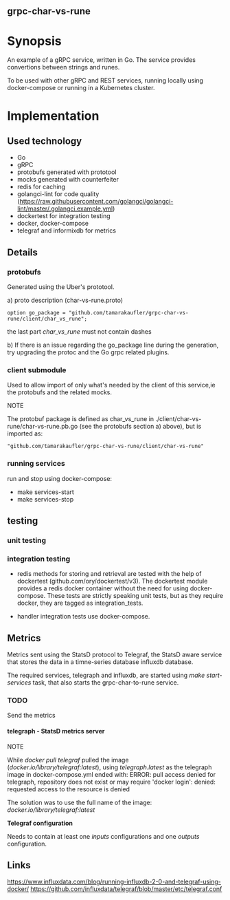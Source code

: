 ## grpc-char-vs-rune

# Synopsis

An example of a gRPC service, written in Go.
The service provides convertions between strings and runes.

To be used with other gRPC and REST services, running locally using docker-compose
or running in a Kubernetes cluster.

# Implementation

## Used technology

- Go
- gRPC
- protobufs generated with prototool
- mocks generated with counterfeiter
- redis for caching
- golangci-lint for code quality (https://raw.githubusercontent.com/golangci/golangci-lint/master/.golangci.example.yml)
- dockertest for integration testing
- docker, docker-compose
- telegraf and informixdb for metrics

## Details

### protobufs

Generated using the Uber's prototool.

a) proto description (char-vs-rune.proto)

    option go_package = "github.com/tamarakaufler/grpc-char-vs-rune/client/char_vs_rune";

the last part _char_vs_rune_ must not contain dashes

b) If there is an issue regarding the go_package line during the generation, try upgrading the protoc and the Go grpc related plugins.

### client submodule

Used to allow import of only what's needed by the client of this service,ie the protobufs and the related mocks.

NOTE

The protobuf package is defined as char_vs_rune in ./client/char-vs-rune/char-vs-rune.pb.go (see the protobufs section a) above),
but is imported as:

    "github.com/tamarakaufler/grpc-char-vs-rune/client/char-vs-rune"

### running services

run and stop using docker-compose:
  - make services-start
  - make services-stop

## testing

### unit testing

### integration testing

- redis methods for storing and retrieval are tested with the help of dockertest (github.com/ory/dockertest/v3). The dockertest module provides a redis docker container without the need for using docker-compose. These tests are strictly speaking unit tests, but as they require docker, they are tagged as integration_tests.

- handler integration tests use docker-compose.

###

## Metrics

Metrics sent using the StatsD protocol to Telegraf, the StatsD aware service that stores the data in a timne-series database influxdb database.

The required services, telegraph and influxdb, are started using _make start-services_ task, that also starts the grpc-char-to-rune service.

### TODO

Send the metrics

#### telegraph - StatsD metrics server

NOTE

While _docker pull telegraf_ pulled the image (_docker.io/library/telegraf:latest_), using _telegraph.latest_ as the telegraph image in docker-compose.yml ended with:
    ERROR: pull access denied for telegraph, repository does not exist or may require 'docker login': denied: requested access to the resource is denied

The solution was to use the full name of the image:
    _docker.io/library/telegraf:latest_

**Telegraf configuration**

Needs to contain at least one _inputs_ configurations and one _outputs_ configuration.


## Links

https://www.influxdata.com/blog/running-influxdb-2-0-and-telegraf-using-docker/
https://github.com/influxdata/telegraf/blob/master/etc/telegraf.conf